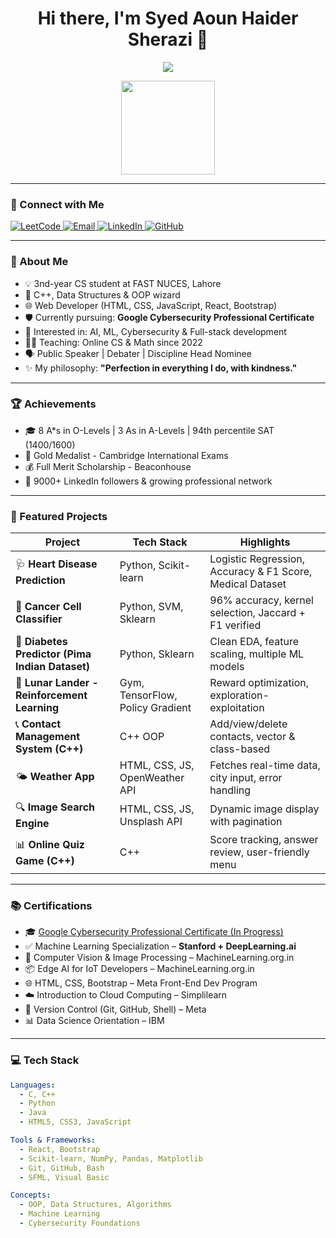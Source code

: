 <h1 align="center">Hi there, I'm Syed Aoun Haider Sherazi 👋</h1>

<p align="center">
  <img src="https://readme-typing-svg.herokuapp.com?color=36BCF7&center=true&vCenter=true&lines=Stanford+Certified+ML+Specialist;Deep+Learning+Enthusiast;Web+Developer;C%2B%2B+Programmer;Cybersecurity+Learner;" />
</p>


<p align="center">
  <img src="https://media.giphy.com/media/qgQUggAC3Pfv687qPC/giphy.gif" width="150" height="150">
</p>

---

### 🔗 Connect with Me

<p align="left">
  <a href="https://leetcode.com/u/aounhaider2005/" target="_blank">
    <img src="https://img.shields.io/badge/LeetCode-orange?style=for-the-badge&logo=leetcode" alt="LeetCode">
  </a>
  <a href="mailto:aounhaider2005@gmail.com">
    <img src="https://img.shields.io/badge/Email-D14836?style=for-the-badge&logo=gmail&logoColor=white" alt="Email">
  </a>
  <a href="https://www.linkedin.com/in/syed-aoun-haider-sherazi/" target="_blank">
    <img src="https://img.shields.io/badge/LinkedIn-blue?style=for-the-badge&logo=linkedin" alt="LinkedIn">
  </a>
  <a href="https://github.com/SyedAounHaiderSherazi" target="_blank">
    <img src="https://img.shields.io/badge/GitHub-100000?style=for-the-badge&logo=github&logoColor=white" alt="GitHub">
  </a>
</p>

---

### 🚀 About Me

- 💡 3nd-year CS student at FAST NUCES, Lahore  
- 🧠 C++, Data Structures & OOP wizard  
- 🌐 Web Developer (HTML, CSS, JavaScript, React, Bootstrap)  
- 🛡️ Currently pursuing: **Google Cybersecurity Professional Certificate**  
- 🤖 Interested in: AI, ML, Cybersecurity & Full-stack development  
- 🧑‍🏫 Teaching: Online CS & Math since 2022  
- 🗣️ Public Speaker | Debater | Discipline Head Nominee  
- ✨ My philosophy: **"Perfection in everything I do, with kindness."**

---

### 🏆 Achievements

- 🎓 8 A*s in O-Levels | 3 As in A-Levels | 94th percentile SAT (1400/1600)
- 🥇 Gold Medalist - Cambridge International Exams
- 💰 Full Merit Scholarship - Beaconhouse
- 👥 9000+ LinkedIn followers & growing professional network

---

### 📂 Featured Projects

| Project | Tech Stack | Highlights |
|--------|------------|-----------|
| 🩺 **Heart Disease Prediction** | Python, Scikit-learn | Logistic Regression, Accuracy & F1 Score, Medical Dataset |
| 🧬 **Cancer Cell Classifier** | Python, SVM, Sklearn | 96% accuracy, kernel selection, Jaccard + F1 verified |
| 🍬 **Diabetes Predictor (Pima Indian Dataset)** | Python, Sklearn | Clean EDA, feature scaling, multiple ML models |
| 🌙 **Lunar Lander - Reinforcement Learning** | Gym, TensorFlow, Policy Gradient | Reward optimization, exploration-exploitation |
| 📞 **Contact Management System (C++)** | C++ OOP | Add/view/delete contacts, vector & class-based |
| 🌤️ **Weather App** | HTML, CSS, JS, OpenWeather API | Fetches real-time data, city input, error handling |
| 🔍 **Image Search Engine** | HTML, CSS, JS, Unsplash API | Dynamic image display with pagination |
| 📊 **Online Quiz Game (C++)** | C++ | Score tracking, answer review, user-friendly menu |

---

### 📚 Certifications

- 🎓 [Google Cybersecurity Professional Certificate (In Progress)](https://www.coursera.org/professional-certificates/google-cybersecurity)
- ✅ Machine Learning Specialization – **Stanford + DeepLearning.ai**
- 📸 Computer Vision & Image Processing – MachineLearning.org.in
- 📦 Edge AI for IoT Developers – MachineLearning.org.in
- 🌐 HTML, CSS, Bootstrap – Meta Front-End Dev Program
- ☁️ Introduction to Cloud Computing – Simplilearn
- 🧮 Version Control (Git, GitHub, Shell) – Meta
- 📊 Data Science Orientation – IBM

---

### 💻 Tech Stack

```yaml
Languages:
  - C, C++
  - Python
  - Java
  - HTML5, CSS3, JavaScript

Tools & Frameworks:
  - React, Bootstrap
  - Scikit-learn, NumPy, Pandas, Matplotlib
  - Git, GitHub, Bash
  - SFML, Visual Basic

Concepts:
  - OOP, Data Structures, Algorithms
  - Machine Learning
  - Cybersecurity Foundations
